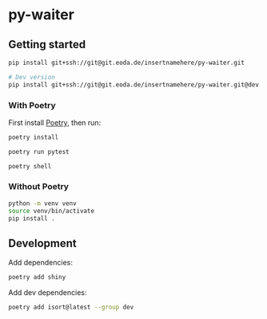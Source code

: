 # py-waiter

## Getting started

```bash
pip install git+ssh://git@git.eoda.de/insertnamehere/py-waiter.git

# Dev version
pip install git+ssh://git@git.eoda.de/insertnamehere/py-waiter.git@dev
```

### With Poetry

First install [Poetry](https://python-poetry.org/), then run:

```bash
poetry install

poetry run pytest

poetry shell
```

### Without Poetry

```bash
python -m venv venv
source venv/bin/activate
pip install .
```

## Development

Add dependencies:

```bash
poetry add shiny
```

Add dev dependencies:

```bash
poetry add isort@latest --group dev
```
